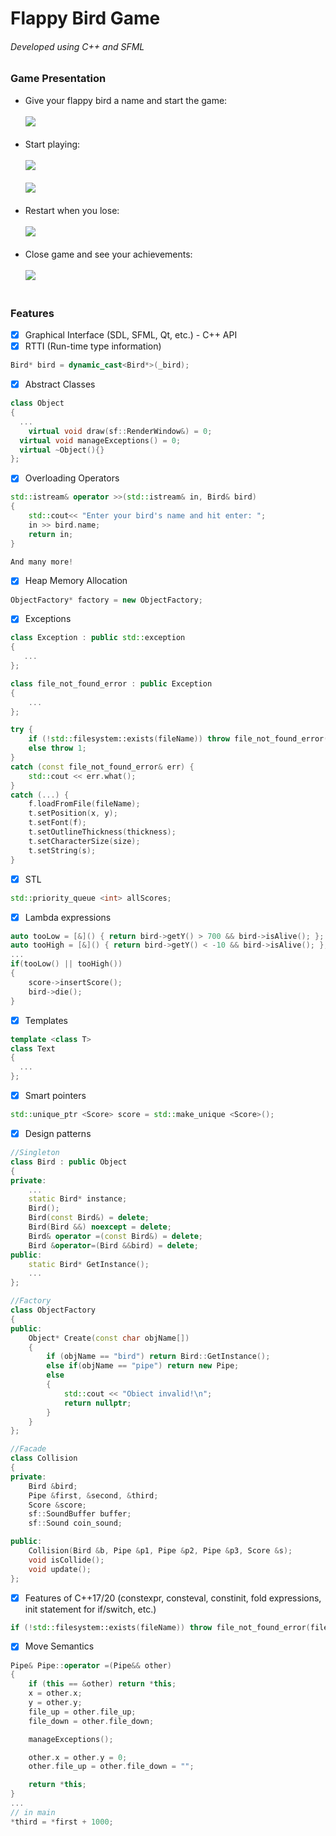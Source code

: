 # Flappy Bird Game
###### Developed using C++ and SFML
### Game Presentation
- Give your flappy bird a name and start the game: <br> <br>
![](readmephotos/img4.png) <br> <br>
- Start playing: <br> <br>
![](readmephotos/img1.png) <br> <br>
![](readmephotos/img3.png) <br> <br>
- Restart when you lose: <br> <br>
![](readmephotos/img2.png) <br> <br>
- Close game and see your achievements: <br> <br>
![](readmephotos/img5.png) <br> <br>

### Features
- [x] Graphical Interface (SDL, SFML, Qt, etc.) - C++ API
- [x] RTTI (Run-time type information)
```cpp
Bird* bird = dynamic_cast<Bird*>(_bird);

```
- [x] Abstract Classes
```cpp
class Object
{
  ...
	virtual void draw(sf::RenderWindow&) = 0;
  virtual void manageExceptions() = 0;
  virtual ~Object(){}
};
```
- [x] Overloading Operators
```cpp
std::istream& operator >>(std::istream& in, Bird& bird)
{
    std::cout<< "Enter your bird's name and hit enter: ";
    in >> bird.name;
    return in;
}

And many more!
```
- [x] Heap Memory Allocation
```cpp
ObjectFactory* factory = new ObjectFactory;
```
- [x] Exceptions
```cpp
class Exception : public std::exception
{
   ...
};

class file_not_found_error : public Exception
{
	...
};
```
```cpp
try {
    if (!std::filesystem::exists(fileName)) throw file_not_found_error(fileName);
    else throw 1;
}
catch (const file_not_found_error& err) {
    std::cout << err.what();
}
catch (...) {
    f.loadFromFile(fileName);
    t.setPosition(x, y);
    t.setFont(f);
    t.setOutlineThickness(thickness);
    t.setCharacterSize(size);
    t.setString(s);
}
```
- [x] STL
```cpp
std::priority_queue <int> allScores;
```
- [x] Lambda expressions
```cpp
auto tooLow = [&]() { return bird->getY() > 700 && bird->isAlive(); };
auto tooHigh = [&]() { return bird->getY() < -10 && bird->isAlive(); };
...
if(tooLow() || tooHigh())
{
    score->insertScore();
    bird->die();
}
```
- [x] Templates
```cpp
template <class T>
class Text
{
  ...
};
```
- [x] Smart pointers
```cpp
std::unique_ptr <Score> score = std::make_unique <Score>();
```
- [x] Design patterns
```cpp
//Singleton
class Bird : public Object
{
private:
    ...
    static Bird* instance;
    Bird();
    Bird(const Bird&) = delete;
    Bird(Bird &&) noexcept = delete;
    Bird& operator =(const Bird&) = delete;
    Bird &operator=(Bird &&bird) = delete;
public:
    static Bird* GetInstance();
    ...
};
```
```cpp
//Factory
class ObjectFactory
{
public:
	Object* Create(const char objName[])
	{
		if (objName == "bird") return Bird::GetInstance();
		else if(objName == "pipe") return new Pipe;
		else
		{
			std::cout << "Obiect invalid!\n";
			return nullptr;
		}
	}
};
```
```cpp
//Facade
class Collision
{
private:
	Bird &bird;
	Pipe &first, &second, &third;
	Score &score;
	sf::SoundBuffer buffer;
	sf::Sound coin_sound;

public:
	Collision(Bird &b, Pipe &p1, Pipe &p2, Pipe &p3, Score &s);
	void isCollide();
	void update();
};
```
- [x] Features of C++17/20 (constexpr, consteval, constinit, fold expressions, init statement for if/switch, etc.)
```cpp
if (!std::filesystem::exists(fileName)) throw file_not_found_error(fileName);
```
- [x] Move Semantics
```cpp
Pipe& Pipe::operator =(Pipe&& other)
{
    if (this == &other) return *this;
    x = other.x;
    y = other.y;
    file_up = other.file_up;
    file_down = other.file_down;

    manageExceptions();

    other.x = other.y = 0;
    other.file_up = other.file_down = "";

    return *this;
}
...
// in main
*third = *first + 1000;
```
